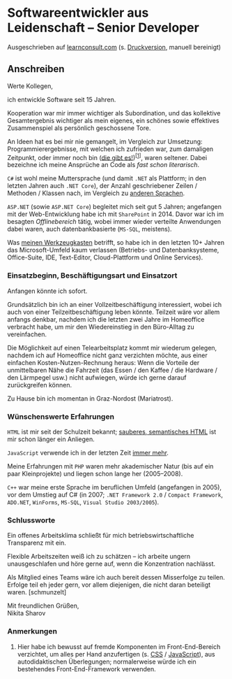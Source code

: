 # Softwareentwickler aus Leidenschaft – Senior Developer

Ausgeschrieben auf [learnconsult.com](https://www.learnconsult.com/softwareentwicklung-graz/_lccms_/_00942/Software-Entwickler-Graz-Senior-Develope.htm?VER=190902103627&LANG=ger&MID=260) (s. [Druckversion](media/softwareentwickler-senior_learnconsult.pdf), manuell bereinigt)

## Anschreiben

Werte Kollegen,

ich entwickle Software seit 15 Jahren.

Kooperation war mir immer wichtiger als Subordination, und das kollektive Gesamtergebnis wichtiger als mein eigenes, ein schönes sowie effektives Zusammenspiel als persönlich geschossene Tore.

An Ideen hat es bei mir nie gemangelt, im Vergleich zur Umsetzung: Programmierergebnisse, mit welchen ich zufrieden war, zum damaligen Zeitpunkt, oder immer noch bin ([die gibt es!](https://github.com/235u/website))<sup>[[1](#anmerkungen)]</sup>, waren seltener. Dabei bezeichne ich meine Ansprüche an Code als *fast schon literarisch*.

`C#` ist wohl meine Muttersprache (und damit `.NET` als Plattform; in den letzten Jahren auch `.NET Core`), der Anzahl geschriebener Zeilen / Methoden / Klassen nach, im Vergleich zu [anderen Sprachen](https://github.com/235u/proposals/blob/master/EzparkTechnology/docs/competence.md#languages).

`ASP.NET` (sowie `ASP.NET Core`) begleitet mich seit gut 5 Jahren; angefangen mit der Web-Entwicklung habe ich mit `SharePoint` in 2014. Davor war ich im besagten *Offlinebereich* tätig, wobei immer wieder verteilte Anwendungen dabei waren, auch datenbankbasierte (`MS-SQL`, meistens).

Was [meinen Werkzeugkasten](https://observablehq.com/@nikita-sharov/i-am-groot) betrifft, so habe ich in den letzten 10+ Jahren das Microsoft-Umfeld kaum verlassen (Betriebs- und Datenbanksysteme, Office-Suite, IDE, Text-Editor, Cloud-Plattform und Online Services).

### Einsatzbeginn, Beschäftigungsart und Einsatzort

Anfangen könnte ich sofort.

Grundsätzlich bin ich an einer Vollzeitbeschäftigung interessiert, wobei ich auch von einer Teilzeitbeschäftigung leben könnte. Teilzeit wäre vor allem anfangs denkbar, nachdem ich die letzten zwei Jahre im Homeoffice verbracht habe, um mir den Wiedereinstieg in den Büro-Alltag zu vereinfachen. 

Die Möglichkeit auf einen Telearbeitsplatz kommt mir wiederum gelegen, nachdem ich auf Homeoffice nicht ganz verzichten möchte, aus einer einfachen Kosten-Nutzen-Rechnung heraus: Wenn die Vorteile der unmittelbaren Nähe die Fahrzeit (das Essen / den Kaffee / die Hardware / den Lärmpegel usw.) nicht aufwiegen, würde ich gerne darauf zurückgreifen können.

Zu Hause bin ich momentan in Graz-Nordost (Mariatrost).

### Wünschenswerte Erfahrungen

`HTML` ist mir seit der Schulzeit bekannt; [sauberes, semantisches HTML](https://github.com/nikita-sharov/acp) ist mir schon länger ein Anliegen.

`JavaScript` verwende ich in der letzten Zeit [immer mehr](https://observablehq.com/@nikita-sharov).

Meine Erfahrungen mit `PHP` waren mehr akademischer Natur (bis auf ein paar Kleinprojekte) und liegen schon lange her (2005–2008).

`C++` war meine erste Sprache im beruflichen Umfeld (angefangen in 2005), vor dem Umstieg auf C# (in 2007; `.NET Framework 2.0` / `Compact Framework`, `ADO.NET`, `WinForms`, `MS-SQL`, `Visual Studio 2003/2005`).

### Schlussworte

Ein offenes Arbeitsklima schließt für mich betriebswirtschaftliche Transparenz mit ein.

Flexible Arbeitszeiten weiß ich zu schätzen – ich arbeite ungern unausgeschlafen und höre gerne auf, wenn die Konzentration nachlässt.

Als Mitglied eines Teams wäre ich auch bereit dessen Misserfolge zu teilen. Erfolge teil eh jeder gern, vor allem diejenigen, die nicht daran beteiligt waren. [schmunzelt]

Mit freundlichen Grüßen,  
Nikita Sharov

### Anmerkungen

1. Hier habe ich bewusst auf fremde Komponenten im Front-End-Bereich verzichtet, um alles per Hand anzufertigen (s. [CSS](https://github.com/235u/website/tree/master/ActinUranium.Web/wwwroot/css) / [JavaScript](https://github.com/235u/website/tree/master/ActinUranium.Web/wwwroot/js)), aus autodidaktischen Überlegungen; normalerweise würde ich ein bestehendes Front-End-Framework verwenden.